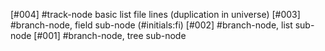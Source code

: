 [#004]       #track-node basic list file lines (duplication in universe)
[#003]       #branch-node, field sub-node (#initials:fi)
[#002]       #branch-node, list sub-node
[#001]       #branch-node, tree sub-node
